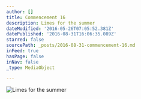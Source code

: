 ```yaml
---
author: []
title: Commencement 16
description: Limes for the summer
dateModified: '2016-05-26T07:05:52.381Z'
datePublished: '2016-08-31T16:06:35.089Z'
starred: false
sourcePath: _posts/2016-08-31-commencement-16.md
inFeed: true
hasPage: false
inNav: false
_type: MediaObject

---
```

![Limes for the summer](https://the-grid-user-content.s3-us-west-2.amazonaws.com/e8ded1a0-6e5a-4e4a-b9a7-15a2c25c2889.jpg)